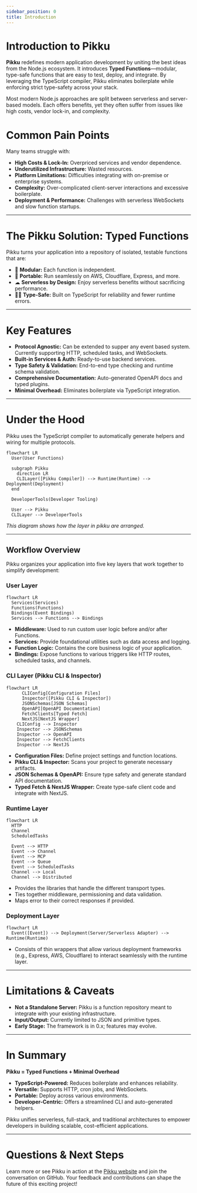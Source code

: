 ```yaml
---
sidebar_position: 0  
title: Introduction
---
```


# Introduction to Pikku

**Pikku** redefines modern application development by uniting the best ideas from the Node.js ecosystem. It introduces **Typed Functions**—modular, type-safe functions that are easy to test, deploy, and integrate. By leveraging the TypeScript compiler, Pikku eliminates boilerplate while enforcing strict type-safety across your stack.

Most modern Node.js approaches are split between serverless and server-based models. Each offers benefits, yet they often suffer from issues like high costs, vendor lock-in, and complexity.

# Common Pain Points

Many teams struggle with:
- **High Costs & Lock-In:** Overpriced services and vendor dependence.
- **Underutilized Infrastructure:** Wasted resources.
- **Platform Limitations:** Difficulties integrating with on-premise or enterprise systems.
- **Complexity:** Over-complicated client-server interactions and excessive boilerplate.
- **Deployment & Performance:** Challenges with serverless WebSockets and slow function startups.

---

# The Pikku Solution: Typed Functions

Pikku turns your application into a repository of isolated, testable functions that are:

- 🧩 **Modular:**  Each function is independent.
- 💼 **Portable:**  Run seamlessly on AWS, Cloudflare, Express, and more.
- ☁ **Serverless by Design:**  Enjoy serverless benefits without sacrificing performance.
- 🧘🏽 **Type-Safe:** Built on TypeScript for reliability and fewer runtime errors.

---

# Key Features

- **Protocol Agnostic:** Can be extended to supper any event based system. Currently supporting HTTP, scheduled tasks, and WebSockets.
- **Built-in Services & Auth:** Ready-to-use backend services.
- **Type Safety & Validation:** End-to-end type checking and runtime schema validation.
- **Comprehensive Documentation:** Auto-generated OpenAPI docs and typed plugins.
- **Minimal Overhead:** Eliminates boilerplate via TypeScript integration.

---

# Under the Hood

Pikku uses the TypeScript compiler to automatically generate helpers and wiring for multiple protocols.

```mermaid
flowchart LR
  User(User Functions)

  subgraph Pikku
    direction LR
    CLILayer([Pikku Compiler]) --> Runtime(Runtime) --> Deployment(Deployment)
  end

  DeveloperTools(Developer Tooling)

  User --> Pikku
  CLILayer --> DeveloperTools
```

*This diagram shows how the layer in pikku are arranged.*

---

## Workflow Overview

Pikku organizes your application into five key layers that work together to simplify development:

### **User Layer**  

```mermaid
flowchart LR
  Services(Services)
  Functions(Functions)
  Bindings(Event Bindings)
  Services --> Functions --> Bindings
```

  - **Middleware:** Used to run custom user logic before and/or after Functions. 
  - **Services:** Provide foundational utilities such as data access and logging.  
  - **Function Logic:** Contains the core business logic of your application.  
  - **Bindings:** Expose functions to various triggers like HTTP routes, scheduled tasks, and channels.

### **CLI Layer (Pikku CLI & Inspector)**  

```mermaid
flowchart LR
      CLIConfig[Configuration Files]
      Inspector([Pikku CLI & Inspector])
      JSONSchemas[JSON Schemas]
      OpenAPI[OpenAPI Documentation]
      FetchClients[Typed Fetch]
      NextJS[NextJS Wrapper]
    CLIConfig --> Inspector
    Inspector --> JSONSchemas
    Inspector --> OpenAPI
    Inspector --> FetchClients
    Inspector --> NextJS
```

   - **Configuration Files:** Define project settings and function locations.  
   - **Pikku CLI & Inspector:** Scans your project to generate necessary artifacts.  
   - **JSON Schemas & OpenAPI:** Ensure type safety and generate standard API documentation.  
   - **Typed Fetch & NextJS Wrapper:** Create type-safe client code and integrate with NextJS.


### **Runtime Layer**  

```mermaid
flowchart LR
  HTTP
  Channel
  ScheduledTasks

  Event --> HTTP
  Event --> Channel
  Event --> MCP
  Event --> Queue
  Event --> ScheduledTasks
  Channel --> Local
  Channel --> Distributed
```

   - Provides the libraries that handle the different transport types.
   - Ties together middleware, permissioning and data validation.
   - Maps error to their correct responses if provided.

### **Deployment Layer** 

```mermaid
flowchart LR
  Event([Event]) --> Deployment(Server/Serverless Adapter) --> Runtime(Runtime)

```

   - Consists of thin wrappers that allow various deployment frameworks (e.g., Express, AWS, Cloudflare) to interact seamlessly with the runtime layer.

---

# Limitations & Caveats

- **Not a Standalone Server:** Pikku is a function repository meant to integrate with your existing infrastructure.
- **Input/Output:** Currently limited to JSON and primitive types.
- **Early Stage:** The framework is in 0.x; features may evolve.

---

# In Summary

**Pikku = Typed Functions + Minimal Overhead**

- **TypeScript-Powered:** Reduces boilerplate and enhances reliability.
- **Versatile:** Supports HTTP, cron jobs, and WebSockets.
- **Portable:** Deploy across various environments.
- **Developer-Centric:** Offers a streamlined CLI and auto-generated helpers.

Pikku unifies serverless, full-stack, and traditional architectures to empower developers in building scalable, cost-efficient applications.

---

# Questions & Next Steps

Learn more or see Pikku in action at the [Pikku website](https://pikku.dev) and join the conversation on GitHub. Your feedback and contributions can shape the future of this exciting project!
